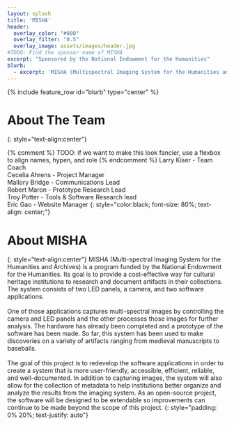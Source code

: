 ```yaml
---
layout: splash
title: 'MISHA'
header:
  overlay_color: "#000"
  overlay_filter: "0.5"
  overlay_image: assets/images/header.jpg
#TODO: Find the sponsor name of MISHA
excerpt: "Sponsored by the National Endowment for the Humanities"
blurb: 
  - excerpt: 'MISHA (Multispectral Imaging System for the Humanities and Archives) is a multispectral imaging system designed to provide a cost-effective way for cultural heritage institutions to research artifacts in their collections.'
---
```

{% include feature_row id="blurb" type="center" %}

# About The Team
{: style="text-align:center"}

{% comment %}
TODO: if we want to make this look fancier, use a flexbox to align names, hypen, and role
{% endcomment %}
Larry Kiser - Team Coach<br/>
Cecelia Ahrens - Project Manager<br/>
Mallory Bridge - Communications Lead<br/>
Robert Maron - Prototype Research Lead<br/>
Troy Potter - Tools & Software Research lead<br/>
Eric Gao - Website Manager
{: style="color:black; font-size: 80%; text-align: center;"}
<br/>

# About MISHA
{: style="text-align:center"}
MISHA (Multi-spectral Imaging System for the Humanities and Archives) is a program funded by the National Endowment for the Humanities. Its goal is to provide a cost-effective way for cultural heritage institutions to research and document artifacts in their collections. The system consists of two LED panels, a camera, and two software applications. <br/><br/>
One of those applications captures multi-spectral images by controlling the camera and LED panels and the other processes those images for further analysis. The hardware has already been completed and a prototype of the software has been made. So far, this system has been used to make discoveries on a variety of artifacts ranging from medieval manuscripts to baseballs. <br/><br/>
The goal of this project is to redevelop the software applications in order to create a system that is more user-friendly, accessible, efficient, reliable, and well-documented. In addition to capturing images, the system will also allow for the collection of metadata to help institutions better organize and analyze the results from the imaging system. As an open-source project, the software will be designed to be extendable so improvements can continue to be made beyond the scope of this project.
{: style="padding: 0% 20%; text-justify: auto"}